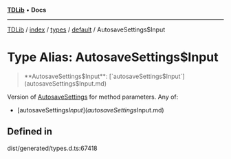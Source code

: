 [**TDLib**](../../../../../../README.md) • **Docs**

***

[TDLib](../../../../../../modules.md) / [index](../../../../../README.md) / [types](../../../README.md) / [default](../README.md) / AutosaveSettings$Input

# Type Alias: AutosaveSettings$Input

> **AutosaveSettings$Input**: [`autosaveSettings$Input`](autosaveSettings$Input.md)

Version of [AutosaveSettings](AutosaveSettings-1.md) for method parameters.
Any of:
- [autosaveSettings$Input](autosaveSettings$Input.md)

## Defined in

dist/generated/types.d.ts:67418
